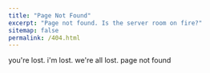 ```yaml
---
title: "Page Not Found"
excerpt: "Page not found. Is the server room on fire?"
sitemap: false
permalink: /404.html
---
```


you're lost. i'm lost. we're all lost. page not found
